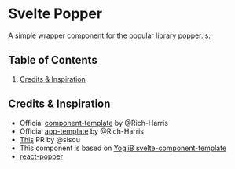 # Svelte Popper

A simple wrapper component for the popular library [popper.js](https://popper.js.org/).

## Table of Contents

1. [Credits & Inspiration](#credits-&-inspiration)

## Credits & Inspiration

-   Official [component-template](https://github.com/sveltejs/component-template) by @Rich-Harris
-   Official [app-template](https://github.com/sveltejs/template) by @Rich-Harris
-   [This](https://github.com/sveltejs/component-template/pull/5) PR by @sisou
-   This component is based on [YogliB svelte-component-template](https://github.com/YogliB/svelte-component-template)
-   [react-popper](https://github.com/FezVrasta/react-popper)
